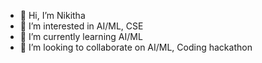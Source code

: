 - 👋 Hi, I’m Nikitha
- 👀 I’m interested in AI/ML, CSE
- 🌱 I’m currently learning AI/ML
- 💞️ I’m looking to collaborate on AI/ML, Coding hackathon

<!---
Nikithadev7/Nikithadev7 is a ✨ special ✨ repository because its `README.md` (this file) appears on your GitHub profile.
You can click the Preview link to take a look at your changes.
--->
